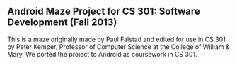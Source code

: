 Android Maze Project for CS 301: Software Development (Fall 2013)
-----------------------------------------------------------------
This is a maze originally made by Paul Falstad and edited for use in CS 301 by Peter Kemper, Professor of Computer Science at the College of William & Mary. We ported the project to Android as coursework in CS 301.
